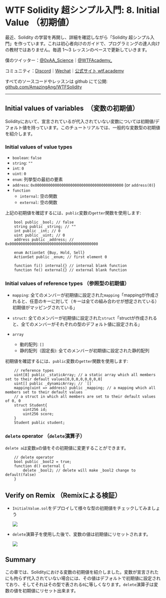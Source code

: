 # WTF Solidity 超シンプル入門: 8. Initial Value （初期値）

最近、Solidity の学習を再開し、詳細を確認しながら「Solidity 超シンプル入門」を作っています。これは初心者向けのガイドで、プログラミングの達人向けの教材ではありません。毎週 1〜3 レッスンのペースで更新していきます。

僕のツイッター：[@0xAA_Science](https://twitter.com/0xAA_Science)｜[@WTFAcademy\_](https://twitter.com/WTFAcademy_)

コミュニティ：[Discord](https://discord.gg/5akcruXrsk)｜[Wechat](https://docs.google.com/forms/d/e/1FAIpQLSe4KGT8Sh6sJ7hedQRuIYirOoZK_85miz3dw7vA1-YjodgJ-A/viewform?usp=sf_link)｜[公式サイト wtf.academy](https://wtf.academy)

すべてのソースコードやレッスンは github にて公開: [github.com/AmazingAng/WTFSolidity](https://github.com/AmazingAng/WTFSolidity)

-----

## Initial values of variables　（変数の初期値）

Solidityにおいて、宣言されているが代入されていない変数については初期値/デフォルト値を持っています。このチュートリアルでは、一般的な変数型の初期値を紹介します。

### Initial values of value types

- `boolean`: `false`
- `string`: `""`
- `int`: `0`
- `uint`: `0`
- `enum`: 列挙型の最初の要素 
- `address`: `0x0000000000000000000000000000000000000000` (or `address(0)`)
- `function`
    - `internal`: 空の関数
    - `external`: 空の関数

上記の初期値を確認するには、`public`変数の`getter`関数を使用します:

```solidity
    bool public _bool; // false
    string public _string; // ""
    int public _int; // 0
    uint public _uint; // 0
    address public _address; // 0x0000000000000000000000000000000000000000

    enum ActionSet {Buy, Hold, Sell}
    ActionSet public _enum; // first element 0

    function fi() internal{} // internal blank function
    function fe() external{} // external blank function
```

### Initial values of reference types （参照型の初期値）

- `mapping`: 全てのメンバーが初期値に設定された`mapping`「mappingが作成されると、任意のキーに対して（キーは全ての組み合わせが想定されている）初期値がマッピングされている」
- `struct`: 全てのメンバーが初期値に設定された`struct`「structが作成されると、全てのメンバーがそれぞれの型のデフォルト値に設定される」

- `array`
    - 動的配列: `[]`
    - 静的配列（固定長): 全てのメンバーが初期値に設定された静的配列

初期値を確認するには、`public`変数の`getter`関数を使用します:

```solidity
    // reference types
    uint[8] public _staticArray; // a static array which all members set to their default values[0,0,0,0,0,0,0,0]
    uint[] public _dynamicArray; // `[]`
    mapping(uint => address) public _mapping; // a mapping which all members set to their default values
    // a struct in which all members are set to their default values of 0, 0
    struct Student{
        uint256 id;
        uint256 score; 
    }
    Student public student;
```

### `delete` operator （`delete`演算子）

`delete a`は変数`a`の値をその初期値に変更することができます。

```solidity
    // delete operator
    bool public _bool2 = true; 
    function d() external {
        delete _bool2; // delete will make _bool2 change to default(false)
    }
```

## Verify on Remix （Remixによる検証）

- `InitialValue.sol`をデプロイして様々な型の初期値をチェックしてみましょう

    ![](./img/8-1_ja.jpg)

- `delete`演算子を使用した後で、変数の値は初期値にリセットされます。

    ![](./img/8-2_ja.jpg)

## Summary

この章では、Solidityにおける変数の初期値を紹介しました。変数が宣言されたにも拘らず代入されていない場合には、その値はデフォルトで初期値に設定されており、そしてそれはその型で表される`0`に等しくなります。`delete`演算子は変数の値を初期値にリセット出来ます。
